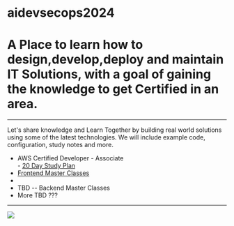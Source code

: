 # aidevsecops2024
<h1>A Place to learn how to design,develop,deploy and maintain IT Solutions, with a goal of gaining the knowledge to get Certified in an area.</h1>
<hr>
Let's share knowledge and Learn Together by building real world solutions using some of the latest technologies. We will include example code, configuration, study notes and more.
<ul>
<li>AWS Certified Developer - Associate</li>
- <a href="aws/developercertassoc/README.md">20 Day Study Plan</a>
<li><a href="https://frontendmasters.com/">Frontend Master Classes</a><li>
<li>TBD -- Backend Master Classes</li>
<li>More TBD ???</li>
</ul>
<hr/>
<img src="https://cloudfabrix.com/blog/wp-content/uploads/2020/11/Screen-Shot-2020-11-12-at-10.59.14-AM-1024x681.png" />
